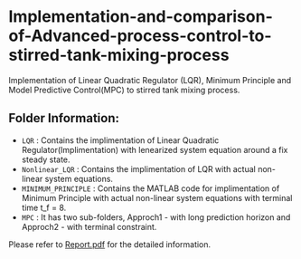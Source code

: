 # Implementation-and-comparison-of-Advanced-process-control-to-stirred-tank-mixing-process
Implementation of Linear Quadratic Regulator (LQR), Minimum Principle and Model Predictive Control(MPC) to stirred tank mixing process.



## Folder Information:
* ```LQR``` : Contains the implimentation of Linear Quadratic Regulator(Implimentation) with lenearized system equation around a fix steady state.
* ```Nonlinear_LQR``` : Contains the implimentation of LQR with actual non-linear system equations.
* ```MINIMUM_PRINCIPLE``` : Contains the MATLAB code for implimentation of Minimum Principle with actual non-linear system equations with terminal time t_f = 8.
* ```MPC``` : It has two sub-folders, Approch1 - with long prediction horizon and Approch2 - with terminal constraint. 


Please refer to [Report.pdf](Report.pdf) for the detailed information.
